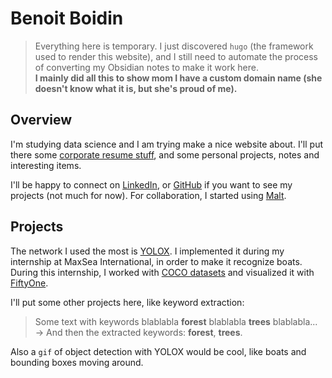 # Benoit Boidin

> Everything here is temporary. I just discovered `hugo` (the framework used to render this website), and I still need to automate the process of converting my Obsidian notes to make it work here.  
> **I mainly did all this to show mom I have a custom domain name (she doesn't know what it is, but she's proud of me).**

## Overview

I'm studying data science and I am trying make a nice website about.
I'll put there some [corporate resume stuff](../assets/experiences), and some personal projects, notes and interesting items.  

I'll be happy to connect on [LinkedIn](https://fr.linkedin.com/in/benoît-boidin-276124a3), or [GitHub](https://github.com/benoitboidin) if you want to see my projects (not much for now). For collaboration, I started using [Malt](https://www.malt.fr/profile/benoitboidin).

## Projects

The network I used the most is [YOLOX](/yolox). I implemented it during my internship at MaxSea International, in order to make it recognize boats. During this internship, I worked with [COCO datasets](/coco_format) and visualized it with [FiftyOne](/fiftyone).

I'll put some other projects here, like keyword extraction:

> Some text with keywords blablabla **forest** blablabla **trees** blablabla...  
> -> And then the extracted keywords: **forest**, **trees**.

Also a `gif` of object detection with YOLOX would be cool, like boats and bounding boxes moving around.
